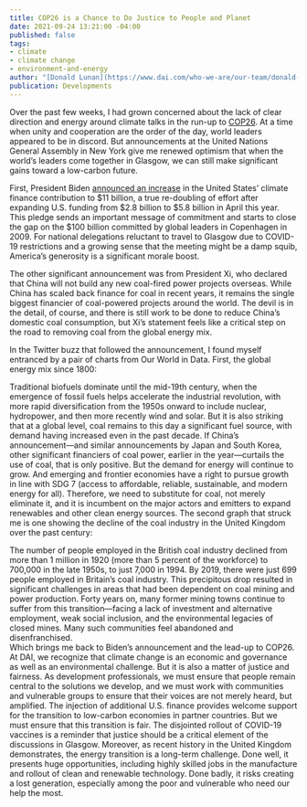 ```yaml
---
title: COP26 is a Chance to Do Justice to People and Planet
date: 2021-09-24 13:21:00 -04:00
published: false
tags:
- climate
- climate change
- environment-and-energy
author: "[Donald Lunan](https://www.dai.com/who-we-are/our-team/donald-lunan)"
publication: Developments
---
```


Over the past few weeks, I had grown concerned about the lack of clear direction and energy around climate talks in the run-up to [COP26](https://ukcop26.org/). At a time when unity and cooperation are the order of the day, world leaders appeared to be in discord. But announcements at the United Nations General Assembly in New York give me renewed optimism that when the world’s leaders come together in Glasgow, we can still make significant gains toward a low-carbon future.




 
First, President Biden [announced an increase](https://www.climatechangenews.com/2021/09/21/us-double-climate-finance-gap-remains-100bn/) in the United States’ climate finance contribution to $11 billion, a true re-doubling of effort after expanding U.S. funding from $2.8 billion to $5.8 billion in April this year. This pledge sends an important message of commitment and starts to close the gap on the $100 billion committed by global leaders in Copenhagen in 2009. For national delegations reluctant to travel to Glasgow due to COVID-19 restrictions and a growing sense that the meeting might be a damp squib, America’s generosity is a significant morale boost. 

The other significant announcement was from President Xi, who declared that China will not build any new coal-fired power projects overseas. While China has scaled back finance for coal in recent years, it remains the single biggest financier of coal-powered projects around the world. The devil is in the detail, of course, and there is still work to be done to reduce China’s domestic coal consumption, but Xi’s statement feels like a critical step on the road to removing coal from the global energy mix. 

In the Twitter buzz that followed the announcement, I found myself entranced by a pair of charts from Our World in Data. First, the global energy mix since 1800:

 
Traditional biofuels dominate until the mid-19th century, when the emergence of fossil fuels helps accelerate the industrial revolution, with more rapid diversification from the 1950s onward to include nuclear, hydropower, and then more recently wind and solar. But it is also striking that at a global level, coal remains to this day a significant fuel source, with demand having increased even in the past decade. If China’s announcement—and similar announcements by Japan and South Korea, other significant financiers of coal power, earlier in the year—curtails the use of coal, that is only positive. But the demand for energy will continue to grow. And emerging and frontier economies have a right to pursue growth in line with SDG 7 (access to affordable, reliable, sustainable, and modern energy for all). Therefore, we need to substitute for coal, not merely eliminate it, and it is incumbent on the major actors and emitters to expand renewables and other clean energy sources. 
The second graph that struck me is one showing the decline of the coal industry in the United Kingdom over the past century:
 
The number of people employed in the British coal industry declined from more than 1 million in 1920 (more than 5 percent of the workforce) to 700,000 in the late 1950s, to just 7,000 in 1994. By 2019, there were just 699 people employed in Britain’s coal industry. This precipitous drop resulted in significant challenges in areas that had been dependent on coal mining and power production. Forty years on, many former mining towns continue to suffer from this transition—facing a lack of investment and alternative employment, weak social inclusion, and the environmental legacies of closed mines. Many such communities feel abandoned and disenfranchised.  
Which brings me back to Biden’s announcement and the lead-up to COP26.  At DAI, we recognize that climate change is an economic and governance as well as an environmental challenge. But it is also a matter of justice and fairness. As development professionals, we must ensure that people remain central to the solutions we develop, and we must work with communities and vulnerable groups to ensure that their voices are not merely heard, but amplified.
The injection of additional U.S. finance provides welcome support for the transition to low-carbon economies in partner countries. But we must ensure that this transition is fair. The disjointed rollout of COVID-19 vaccines is a reminder that justice should be a critical element of the discussions in Glasgow. 
Moreover, as recent history in the United Kingdom demonstrates, the energy transition is a long-term challenge. Done well, it presents huge opportunities, including highly skilled jobs in the manufacture and rollout of clean and renewable technology. Done badly, it risks creating a lost generation, especially among the poor and vulnerable who need our help the most. 